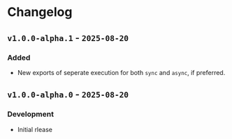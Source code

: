 # Changelog

## `v1.0.0-alpha.1` - `2025-08-20`

### Added

- New exports of seperate execution for both `sync` and `async`, if preferred.

## `v1.0.0-alpha.0` - `2025-08-20`

### Development

- Initial rlease
